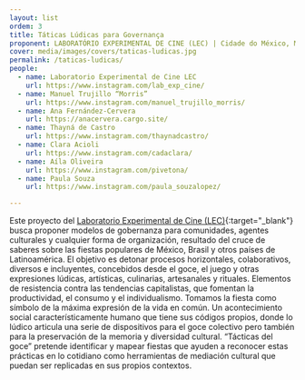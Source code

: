 ```yaml
---
layout: list
ordem: 3
title: Táticas Lúdicas para Governança 
proponent: LABORATÓRIO EXPERIMENTAL DE CINE (LEC) | Cidade do México, México
cover: media/images/covers/taticas-ludicas.jpg
permalink: /taticas-ludicas/
people:
  - name: Laboratorio Experimental de Cine LEC
    url: https://www.instagram.com/lab_exp_cine/
  - name: Manuel Trujillo “Morris”
    url: https://www.instagram.com/manuel_trujillo_morris/
  - name: Ana Fernández-Cervera
    url: https://anacervera.cargo.site/
  - name: Thayná de Castro
    url: https://www.instagram.com/thaynadcastro/
  - name: Clara Acioli
    url: https://www.instagram.com/cadaclara/
  - name: Aíla Oliveira
    url: https://www.instagram.com/pivetona/
  - name: Paula Souza
    url: https://www.instagram.com/paula_souzalopez/

---
```


Este proyecto del [Laboratorio Experimental de Cine (LEC)](https://www.laboratorioexperimentaldecine.com/){:target="_blank"} busca proponer modelos de gobernanza para comunidades, agentes culturales y cualquier forma de organización,  resultado del cruce de saberes sobre las fiestas populares de México, Brasil y otros países de Latinoamérica. El objetivo es detonar procesos horizontales, colaborativos, diversos e incluyentes, concebidos desde el goce, el juego y otras expresiones lúdicas, artísticas, culinarias, artesanales y rituales. Elementos de resistencia contra las tendencias capitalistas, que fomentan la productividad, el consumo y el individualismo. 
Tomamos la fiesta como símbolo de la máxima expresión de la vida en común. Un acontecimiento social característicamente humano que tiene sus códigos propios, donde lo lúdico articula una serie de dispositivos para el goce colectivo pero también para la preservación de la memoria y diversidad cultural. “Tácticas del goce” pretende identificar y mapear fiestas que ayuden a reconocer estas prácticas en lo cotidiano como herramientas de mediación cultural que puedan ser replicadas en sus propios contextos. 
